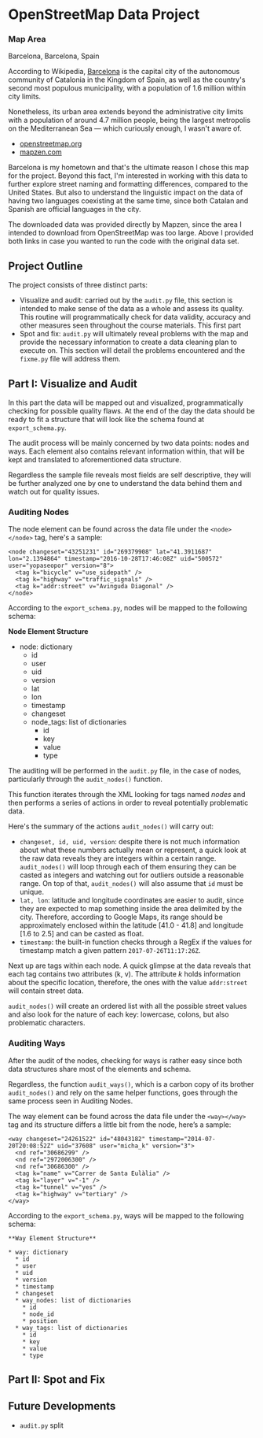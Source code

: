 # OpenStreetMap Data Project


### Map Area

Barcelona, Barcelona, Spain

According to Wikipedia, [Barcelona](https://en.wikipedia.org/wiki/Barcelona) is the capital city of the autonomous community of Catalonia in the Kingdom of Spain, as well as the country's second most populous municipality, with a population of 1.6 million within city limits.

Nonetheless, its urban area extends beyond the administrative city limits with a population of around 4.7 million people, being the largest metropolis on the Mediterranean Sea — which curiously enough, I wasn't aware of.

* [openstreetmap.org](https://www.openstreetmap.org/relation/347950)
* [mapzen.com](https://mapzen.com/data/metro-extracts/metro/barcelona_spain/)

Barcelona is my hometown and that's the ultimate reason I chose this map for the project. Beyond this fact, I'm interested in working with this data to further explore street naming and formatting differences, compared to the United States. But also to understand the linguistic impact on the data of having two languages coexisting at the same time, since both Catalan and Spanish are official languages in the city.

The downloaded data was provided directly by Mapzen, since the area I intended to download from OpenStreetMap was too large. Above I provided both links in case you wanted to run the code with the original data set.


## Project Outline

The project consists of three distinct parts:

* Visualize and audit: carried out by the `audit.py` file, this section is intended to make sense of the data as a whole and assess its quality. This routine will programmatically check for data validity, accuracy and other measures seen throughout the course materials. This first part
* Spot and fix: `audit.py` will ultimately reveal problems with the map and provide the necessary information to create a data cleaning plan to execute on. This section will detail the problems encountered and the `fixme.py` file will address them.


## Part I: Visualize and Audit

In this part the data will be mapped out and visualized, programmatically checking for possible quality flaws. At the end of the day the data should be ready to fit a structure that will look like the schema found at `export_schema.py`.

The audit process will be mainly concerned by two data points: nodes and ways. Each element also contains relevant information within, that will be kept and translated to aforementioned data structure.

Regardless the sample file reveals most fields are self descriptive, they will be further analyzed one by one to understand the data behind them and watch out for quality issues.


### Auditing Nodes

The node element can be found across the data file under the `<node></node>` tag, here's a sample:

```
<node changeset="43251231" id="269379908" lat="41.3911687" lon="2.1394864" timestamp="2016-10-28T17:46:08Z" uid="500572" user="yopaseopor" version="8">
  <tag k="bicycle" v="use_sidepath" />
  <tag k="highway" v="traffic_signals" />
  <tag k="addr:street" v="Avinguda Diagonal" />
</node>
```

According to the `export_schema.py`, nodes will be mapped to the following schema:

**Node Element Structure**

* node: dictionary
  * id
  * user
  * uid
  * version
  * lat
  * lon
  * timestamp
  * changeset
  * node_tags: list of dictionaries
    * id
    * key
    * value
    * type

The auditing will be performed in the `audit.py` file, in the case of nodes, particularly through the `audit_nodes()` function.

This function iterates through the XML looking for tags named *nodes* and then performs a series of actions in order to reveal potentially problematic data.

Here's the summary of the actions `audit_nodes()` will carry out:

* `changeset, id, uid, version`: despite there is not much information about what these numbers actually mean or represent, a quick look at the raw data reveals they are integers within a certain range. `audit_nodes()` will loop through each of them ensuring they can be casted as integers and watching out for outliers outside a reasonable range. On top of that, `audit_nodes()` will also assume that `id` must be unique.
* `lat, lon`: latitude and longitude coordinates are easier to audit, since they are expected to map something inside the area delimited by the city. Therefore, according to Google Maps, its range should be approximately enclosed within the latitude [41.0 - 41.8] and longitude [1.6 to 2.5] and can be casted as float.
* `timestamp`: the built-in function checks through a RegEx if the values for timestamp match a given pattern `2017-07-26T11:17:26Z`.

Next up are tags within each node. A quick glimpse at the data reveals that each tag contains two attributes (k, v). The attribute *k* holds information about the specific location, therefore, the ones with the value `addr:street` will contain street data.

`audit_nodes()` will create an ordered list with all the possible street values and also look for the nature of each key: lowercase, colons, but also problematic characters.


### Auditing Ways

After the audit of the nodes, checking for ways is rather easy since both data structures share most of the elements and schema.

Regardless, the function `audit_ways()`, which is a carbon copy of its brother `audit_nodes()` and rely on the same helper functions, goes through the same process seen in Auditing Nodes.

The way element can be found across the data file under the `<way></way>` tag and its structure differs a little bit from the node, here’s a sample:

```
<way changeset="24261522" id="48043182" timestamp="2014-07-20T20:08:52Z" uid="37608" user="micha_k" version="3">
  <nd ref="30686299" />
  <nd ref="2972006300" />
  <nd ref="30686300" />
  <tag k="name" v="Carrer de Santa Eulàlia" />
  <tag k="layer" v="-1" />
  <tag k="tunnel" v="yes" />
  <tag k="highway" v="tertiary" />
</way>
```

According to the `export_schema.py`, ways will be mapped to the following schema:

    **Way Element Structure**

    * way: dictionary
      * id
      * user
      * uid
      * version
      * timestamp
      * changeset
      * way_nodes: list of dictionaries
        * id
        * node_id
        * position
      * way_tags: list of dictionaries
        * id
        * key
        * value
        * type

## Part II: Spot and Fix



## Future Developments

* `audit.py` split
